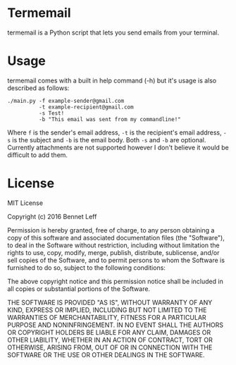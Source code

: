 # Termemail
termemail is a Python script that lets you send emails from your terminal.
# Usage
termemail comes with a built in help command (-h) but it's usage is also described as follows:

```
./main.py -f example-sender@gmail.com 
          -t example-recipient@gmail.com 
          -s Test! 
          -b "This email was sent from my commandline!"
```
Where `f` is the sender's email address, `-t` is the recipient's email address, `-s` is the subject and `-b` is the email body. 
Both `-s` and `-b` are optional. Currently attachments are not supported however I don't believe it would be difficult to add them. 
# License
MIT License

Copyright (c) 2016 Bennet Leff

Permission is hereby granted, free of charge, to any person obtaining a copy
of this software and associated documentation files (the "Software"), to deal
in the Software without restriction, including without limitation the rights
to use, copy, modify, merge, publish, distribute, sublicense, and/or sell
copies of the Software, and to permit persons to whom the Software is
furnished to do so, subject to the following conditions:

The above copyright notice and this permission notice shall be included in all
copies or substantial portions of the Software.

THE SOFTWARE IS PROVIDED "AS IS", WITHOUT WARRANTY OF ANY KIND, EXPRESS OR
IMPLIED, INCLUDING BUT NOT LIMITED TO THE WARRANTIES OF MERCHANTABILITY,
FITNESS FOR A PARTICULAR PURPOSE AND NONINFRINGEMENT. IN NO EVENT SHALL THE
AUTHORS OR COPYRIGHT HOLDERS BE LIABLE FOR ANY CLAIM, DAMAGES OR OTHER
LIABILITY, WHETHER IN AN ACTION OF CONTRACT, TORT OR OTHERWISE, ARISING FROM,
OUT OF OR IN CONNECTION WITH THE SOFTWARE OR THE USE OR OTHER DEALINGS IN THE
SOFTWARE.
